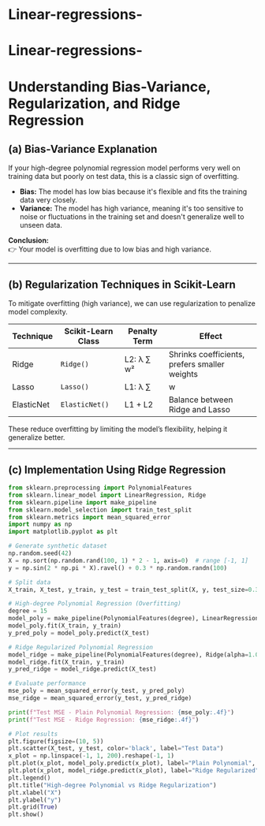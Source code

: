 ﻿# Linear-regressions-
# Linear-regressions-
# Understanding Bias-Variance, Regularization, and Ridge Regression

## (a) Bias-Variance Explanation

If your high-degree polynomial regression model performs very well on training data but poorly on test data, this is a classic sign of overfitting.

- **Bias:** The model has low bias because it's flexible and fits the training data very closely.
- **Variance:** The model has high variance, meaning it's too sensitive to noise or fluctuations in the training set and doesn't generalize well to unseen data.

**Conclusion:**  
👉 Your model is overfitting due to low bias and high variance.

---

## (b) Regularization Techniques in Scikit-Learn

To mitigate overfitting (high variance), we can use regularization to penalize model complexity.

| Technique  | Scikit-Learn Class | Penalty Term       | Effect                           |
|------------|--------------------|--------------------|---------------------------------|
| Ridge      | `Ridge()`          | L2: λ ∑ w²         | Shrinks coefficients, prefers smaller weights |
| Lasso      | `Lasso()`          | L1: λ ∑ |w|        | Drives some coefficients to zero, feature selection |
| ElasticNet | `ElasticNet()`      | L1 + L2            | Balance between Ridge and Lasso  |

These reduce overfitting by limiting the model’s flexibility, helping it generalize better.

---

## (c) Implementation Using Ridge Regression

```python
from sklearn.preprocessing import PolynomialFeatures
from sklearn.linear_model import LinearRegression, Ridge
from sklearn.pipeline import make_pipeline
from sklearn.model_selection import train_test_split
from sklearn.metrics import mean_squared_error
import numpy as np
import matplotlib.pyplot as plt

# Generate synthetic dataset
np.random.seed(42)
X = np.sort(np.random.rand(100, 1) * 2 - 1, axis=0)  # range [-1, 1]
y = np.sin(2 * np.pi * X).ravel() + 0.3 * np.random.randn(100)

# Split data
X_train, X_test, y_train, y_test = train_test_split(X, y, test_size=0.3, random_state=42)

# High-degree Polynomial Regression (Overfitting)
degree = 15
model_poly = make_pipeline(PolynomialFeatures(degree), LinearRegression())
model_poly.fit(X_train, y_train)
y_pred_poly = model_poly.predict(X_test)

# Ridge Regularized Polynomial Regression
model_ridge = make_pipeline(PolynomialFeatures(degree), Ridge(alpha=1.0))
model_ridge.fit(X_train, y_train)
y_pred_ridge = model_ridge.predict(X_test)

# Evaluate performance
mse_poly = mean_squared_error(y_test, y_pred_poly)
mse_ridge = mean_squared_error(y_test, y_pred_ridge)

print(f"Test MSE - Plain Polynomial Regression: {mse_poly:.4f}")
print(f"Test MSE - Ridge Regression: {mse_ridge:.4f}")

# Plot results
plt.figure(figsize=(10, 5))
plt.scatter(X_test, y_test, color='black', label="Test Data")
x_plot = np.linspace(-1, 1, 200).reshape(-1, 1)
plt.plot(x_plot, model_poly.predict(x_plot), label="Plain Polynomial", color='red', linestyle='--')
plt.plot(x_plot, model_ridge.predict(x_plot), label="Ridge Regularized", color='blue')
plt.legend()
plt.title("High-degree Polynomial vs Ridge Regularization")
plt.xlabel("X")
plt.ylabel("y")
plt.grid(True)
plt.show()


